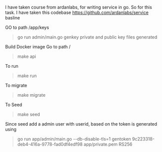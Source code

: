 I have taken course from ardanlabs, for writing service in go.
So for this task. I have taken this codebase https://github.com/ardanlabs/service basline

GO to path /app/keys
> go run admin/main.go genkey
private and public key files generated


Build Docker image
Go to path /
> make api

To run
> make run

To migrate
> make migrate

To Seed
> make seed


Since seed add a admin user with userid, based on the token is generated using
> go run app/admin/main.go --db-disable-tls=1 gentoken 9c223318-deb4-416a-9778-fad0df4edf98 app/private.pem  RS256



